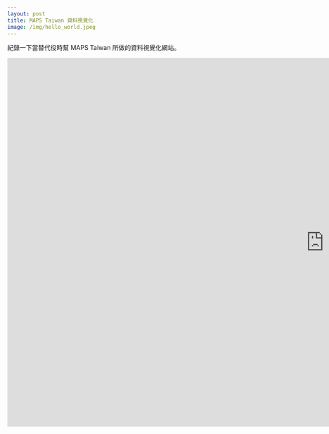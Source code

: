 ```yaml
---
layout: post
title: MAPS Taiwan 資料視覺化
image: /img/hello_world.jpeg
---
```


紀錄一下當替代役時幫 MAPS Taiwan 所做的資料視覺化網站。

<div class="col span_6 clr">
<iframe src="https://docs.google.com/presentation/d/e/2PACX-1vQrCapc-tyqu-KMj9QdONtS27WrntI2Z65G96oJPmWHlgldg83e1FeM3sPJE6zhcCzwXVa1fpHuL9yZ/embed?start=false&loop=false&delayms=5000" frameborder="0" width="1440" height="839" allowfullscreen="true" mozallowfullscreen="true" webkitallowfullscreen="true"></iframe>
</div>
